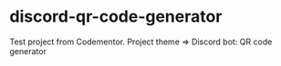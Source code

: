 # discord-qr-code-generator

Test project from Codementor.
Project theme => Discord bot: QR code generator

